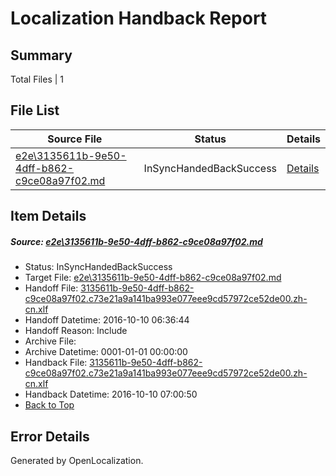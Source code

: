 # <a name='report-top'></a> Localization Handback Report

## Summary
 Total Files | 1

## File List
 Source File | Status | Details 
 ----------- | ------ | ------- 
 [e2e\3135611b-9e50-4dff-b862-c9ce08a97f02.md](https://github.com/OpenLocalizationTestOrg/ol-test0/blob/91b6467c582c6e61aa761ade7c5be8abf19c84fd/e2e/3135611b-9e50-4dff-b862-c9ce08a97f02.md) | InSyncHandedBackSuccess | [Details](#67e8ee68c1ada7cd1c6057c34920ef7195dd3f001)

## Item Details
##### <a name='67e8ee68c1ada7cd1c6057c34920ef7195dd3f001'></a> Source: [e2e\3135611b-9e50-4dff-b862-c9ce08a97f02.md](https://github.com/OpenLocalizationTestOrg/ol-test0/blob/91b6467c582c6e61aa761ade7c5be8abf19c84fd/e2e/3135611b-9e50-4dff-b862-c9ce08a97f02.md)
* Status: InSyncHandedBackSuccess
* Target File: [e2e\3135611b-9e50-4dff-b862-c9ce08a97f02.md](https://github.com/OpenLocalizationTestOrg/ol-test0-zhcn/blob/ed616b0d9b4347d684200d06c6d44701d902186b/e2e/3135611b-9e50-4dff-b862-c9ce08a97f02.md)
* Handoff File: [3135611b-9e50-4dff-b862-c9ce08a97f02.c73e21a9a141ba993e077eee9cd57972ce52de00.zh-cn.xlf](https://github.com/OpenLocalizationTestOrg/ol-test0-handoff/blob/dd079111f7dc3906b0910b019968ba6267c1033e/ol-handoff/OpenLocalizationTestOrg/ol-test0-zhcn/qimu/ht/3135611b-9e50-4dff-b862-c9ce08a97f02.c73e21a9a141ba993e077eee9cd57972ce52de00.zh-cn.xlf)
* Handoff Datetime: 2016-10-10 06:36:44
* Handoff Reason: Include
* Archive File: 
* Archive Datetime: 0001-01-01 00:00:00
* Handback File: [3135611b-9e50-4dff-b862-c9ce08a97f02.c73e21a9a141ba993e077eee9cd57972ce52de00.zh-cn.xlf](https://github.com/OpenLocalizationTestOrg/ol-test0-handback/blob/b008d654f18d0a0e5800a153461d1747ef77ca06/ol-handback/OpenLocalizationTestOrg/ol-test0-zhcn/qimu/ht/3135611b-9e50-4dff-b862-c9ce08a97f02.c73e21a9a141ba993e077eee9cd57972ce52de00.zh-cn.xlf)
* Handback Datetime: 2016-10-10 07:00:50
* [Back to Top](#report-top)


## Error Details

Generated by OpenLocalization.
